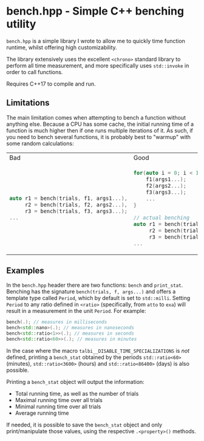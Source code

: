 # bench.hpp - Simple C++ benching utility

`bench.hpp` is a simple library I wrote to allow me to quickly time function runtime, whilst offering high customizability.

The library extensively uses the excellent `<chrono>` standard library to perform all time measurement, and more specifically uses `std::invoke` in order to call functions.

Requires C++17 to compile and run.

## Limitations

The main limitation comes when attempting to bench a function without anything else. Because a CPU has some cache, the initial running time of a function is much higher then if one runs multiple iterations of it. As such, if you need to bench several functions, it is probably best to "warmup" with some random calculations:

<table>
<tr>
<td> Bad </td> <td> Good </td>
</tr>
<tr>
<td>

```c++
auto r1 = bench(trials, f1, args1...),
     r2 = bench(trials, f2, args2...),
     r3 = bench(trials, f3, args3...);
...
```

</td>
<td>
    
```c++
for(auto i = 0; i < 1'000u; ++i) { // warmup cache by calling all functions
    f1(args1...);
    f2(args2...);
    f3(args3...);
    ...
}

// actual benching
auto r1 = bench(trials, f1, args1...),
     r2 = bench(trials, f2, args2...),
     r3 = bench(trials, f3, args3...);
...
```
</td>
</tr>
</table>

## Examples

In the `bench.hpp` header there are two functions: `bench` and `print_stat`. Benching has the signature `bench(trials, f, args...)` and offers a template type called `Period`, which by default is set to `std::milli`. Setting `Period` to any ratio defined in `<ratio>` (specifically, from `atto` to `exa`) will result in a measurement in the unit `Period`. For example:

```c++
bench(.); // measures in milliseconds
bench<std::nano>(.); // measures in nanoseconds
bench<std::ratio<1>>(.); // measures in seconds
bench<std::ratio<60>>(.); // measures in minutes
```

In the case where the macro `talbi__DISABLE_TIME_SPECIALIZATIONS` is *not* defined, printing a `bench_stat` obtained by the periods `std::ratio<60>` (minutes), `std::ratio<3600>` (hours) and `std::ratio<86400>` (days) is also possible.

Printing a `bench_stat` object will output the information:
- Total running time, as well as the number of trials
- Maximal running time over all trials
- Minimal running time over all trials
- Average running time 

If needed, it is possible to save the `bench_stat` object and only print/manipulate those values, using the respective `.<property>()` methods.



